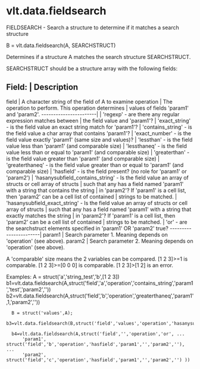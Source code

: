 # vlt.data.fieldsearch

  FIELDSEARCH - Search a structure to determine if it matches a search structure
 
  B = vlt.data.fieldsearch(A, SEARCHSTRUCT)
 
  Determines if a structure A matches the search structure SEARCHSTRUCT.
 
  SEARCHSTRUCT should be a structure array with the following fields:
 
  Field:                     | Description
  ----------------------------------------------------------------------------
  field                      | A character string of the field of A to examine
  operation                  | The operation to perform. This operation determines 
                             |   values of fields 'param1' and 'param2'.
      -----------------------|
      |   'regexp'             - are there any regular expression matches between 
      |                          the field value and 'param1'?
      |   'exact_string'       - is the field value an exact string match for 'param1'?
      |   'contains_string'    - is the field value a char array that contains 'param1'?
      |   'exact_number'       - is the field value exactly 'param1' (same size and values)?
      |   'lessthan'           - is the field value less than 'param1' (and comparable size)
      |   'lessthaneq'         - is the field value less than or equal to 'param1' (and comparable size)
      |   'greaterthan'        - is the field value greater than 'param1' (and comparable size)
      |   'greaterthaneq'      - is the field value greater than or equal to 'param1' (and comparable size)
      |   'hasfield'           - is the field present? (no role for 'param1' or 'param2')
      |   'hasanysubfield_contains_string' - Is the field value an array of structs or cell array of structs
      |                        such that any has a field named 'param1' with a string that contains the string
      |                        in 'param2'? If 'param1' is a cell list, then 'param2' can be a cell list of contained
      |                        strings to be matched.
      |   'hasanysubfield_exact_string' - Is the field value an array of structs or cell array of structs
      |                        such that any has a field named 'param1' with a string that exactly matches the string
      |                        in 'param2'? If 'param1' is a cell list, then 'param2' can be a cell list of contained
      |                        strings to be matched.
      |   'or'                 - are the searchstruct elements specified in 'param1' OR 'param2' true?
      -----------------------|
  param1                     | Search parameter 1. Meaning depends on 'operation' (see above).
  param2                     | Search parameter 2. Meaning depends on 'operation' (see above).
 
  A 'comparable' size means the 2 variables can be compared. [1 2 3]>=1 is comparable. [1 2 3]>=[0 0 0] is comparable. 
  [1 2 3]>[1 2] is an error.
  
 
  Examples: 
      A = struct('a','string_test','b',[1 2 3])
      b1=vlt.data.fieldsearch(A,struct('field','a','operation','contains_string','param1','test','param2',''))
      b2=vlt.data.fieldsearch(A,struct('field','b','operation','greaterthaneq','param1',1,'param2',''))
  
      B = struct('values',A);
      b3=vlt.data.fieldsearch(B,struct('field','values','operation','hasanysubfield_contains_string','param1','a','param2','string_test'))
 
      b4=vlt.data.fieldsearch(A,struct('field','','operation','or', ...
          'param1', struct('field','b','operation','hasfield','param1','','param2',''), ...
          'param2', struct('field','c','operation','hasfield','param1','','param2','') ))
